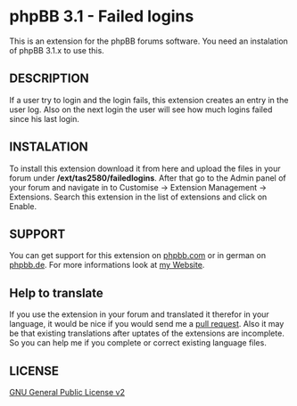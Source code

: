 phpBB 3.1 - Failed logins
=======================
This is an extension for the phpBB forums software. You need an instalation of phpBB 3.1.x to use this.

DESCRIPTION
-------
If a user try to login and the login fails, this extension creates an entry in the user log. Also on the next login the user will see how much logins failed since his last login.

INSTALATION
----------
To install this extension download it from here and upload the files in your forum under <b>/ext/tas2580/failedlogins</b>.
After that go to the Admin panel of your forum and navigate in to Customise -> Extension Management -> Extensions. Search
this extension in the list of extensions and click on Enable.

SUPPORT
-------
You can get support for this extension on <a href="https://www.phpbb.com/community/viewtopic.php?f=456&t=2285906">phpbb.com</a>
or in german on <a href="https://www.phpbb.de/community/viewtopic.php?f=149&t=233246">phpbb.de</a>. For more informations look at
<a href="https://tas2580.net/downloads/download-9.html">my Website</a>.

Help to translate
-----------------
If you use the extension in your forum and translated it therefor in your language, it would be nice if you would send me a <a href="https://help.github.com/articles/using-pull-requests/">pull request</a>. Also it may be that existing translations after uptates of the extensions are incomplete. So you can help me if you complete or correct existing language files.

LICENSE
-------
<a href="http://opensource.org/licenses/gpl-2.0.php">GNU General Public License v2</a>
